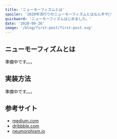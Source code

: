 ```yaml
---
title: 'ニューモーフィズムとは'
spoiler: '2020年流行りのニューモーフィズムとはなんぞや🤔'
quickword: 'ニューモーフィズムはじめました。'
date: '2020-09-26'
image: '/blog/first-post/first-post.svg'
---
```


## ニューモーフィズムとは

準備中です。。。

## 実装方法

準備中です。。。

## 参考サイト

- [medium.com](https://medium.com/@openGeeksLab/neumorphism-the-next-big-thing-in-ui-design-11e703df3ab0#:~:text=Neumorphism%20combines%20developments%20of%20flat,look%2C%20and%20almost%203D%20styling.)
- [dribbble.com](https://dribbble.com/tags/neomorphism)
- [neumorphism.io](https://neumorphism.io/#55b9f3)
